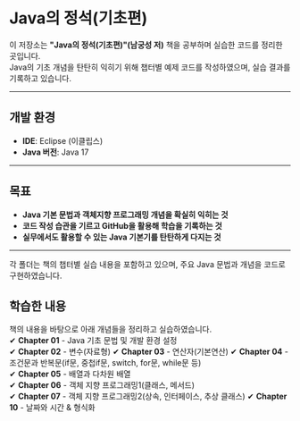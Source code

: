 #  Java의 정석(기초편)
이 저장소는 **"Java의 정석(기초편)"(남궁성 저)** 책을 공부하며 실습한 코드를 정리한 곳입니다.  
Java의 기초 개념을 탄탄히 익히기 위해 챕터별 예제 코드를 작성하였으며, 실습 결과를 기록하고 있습니다.  

---

##  개발 환경  
- **IDE**: Eclipse (이클립스)  
- **Java 버전**: Java 17  

---

## 목표  
- **Java 기본 문법과 객체지향 프로그래밍 개념을 확실히 익히는 것**  
- **코드 작성 습관을 기르고 GitHub을 활용해 학습을 기록하는 것**  
- **실무에서도 활용할 수 있는 Java 기본기를 탄탄하게 다지는 것**  

---

각 폴더는 책의 챕터별 실습 내용을 포함하고 있으며, 주요 Java 문법과 개념을 코드로 구현하였습니다.  


##  학습한 내용  
책의 내용을 바탕으로 아래 개념들을 정리하고 실습하였습니다.  
✔ **Chapter 01** - Java 기초 문법 및 개발 환경 설정  
✔ **Chapter 02** - 변수(자료형)
✔ **Chapter 03** - 연산자(기본연산)
✔ **Chapter 04** - 조건문과 반복문(if문, 중첩if문, switch, for문, while문 등)  
✔ **Chapter 05** - 배열과 다차원 배열  
✔ **Chapter 06** - 객체 지향 프로그래밍1(클래스, 메서드)  
✔ **Chapter 07** - 객체 지향 프로그래밍2(상속, 인터페이스, 추상 클래스)
✔ **Chapter 10** - 날짜와 시간 & 형식화  


